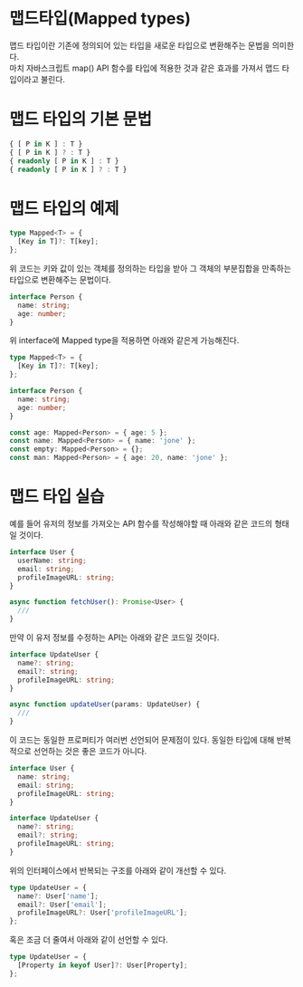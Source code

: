 # 맵드타입(Mapped types)

맵드 타입이란 기존에 정의되어 있는 타입을 새로운 타입으로 변환해주는 문법을 의미한다.  
마치 자바스크립트 map() API 함수를 타입에 적용한 것과 같은 효과를 가져서 맵드 타입이라고 불린다.

# 맵드 타입의 기본 문법

```ts
{ [ P in K ] : T }
{ [ P in K ] ? : T }
{ readonly [ P in K ] : T }
{ readonly [ P in K ] ? : T }
```

# 맵드 타입의 예제

```ts
type Mapped<T> = {
  [Key in T]?: T[key];
};
```

위 코드는 키와 값이 있는 객체를 정의하는 타입을 받아 그 객체의 부분집합을 만족하는 타입으로 변환해주는 문법이다.

```ts
interface Person {
  name: string;
  age: number;
}
```

위 interface에 Mapped type을 적용하면 아래와 같은게 가능해진다.

```ts
type Mapped<T> = {
  [Key in T]?: T[key];
};

interface Person {
  name: string;
  age: number;
}

const age: Mapped<Person> = { age: 5 };
const name: Mapped<Person> = { name: 'jone' };
const empty: Mapped<Person> = {};
const man: Mapped<Person> = { age: 20, name: 'jone' };
```

# 맵드 타입 실습

예를 들어 유저의 정보를 가져오는 API 함수를 작성해야할 때 아래와 같은 코드의 형태일 것이다.

```ts
interface User {
  userName: string;
  email: string;
  profileImageURL: string;
}

async function fetchUser(): Promise<User> {
  ///
}
```

만약 이 유저 정보를 수정하는 API는 아래와 같은 코드일 것이다.

```ts
interface UpdateUser {
  name?: string;
  email?: string;
  profileImageURL: string;
}

async function updateUser(params: UpdateUser) {
  ///
}
```

이 코드는 동일한 프로퍼티가 여러번 선언되어 문제점이 있다. 동일한 타입에 대해 반복적으로 선언하는 것은 좋은 코드가 아니다.

```ts
interface User {
  name: string;
  email: string;
  profileImageURL: string;
}

interface UpdateUser {
  name?: string;
  email?: string;
  profileImageURL: string;
}
```

위의 인터페이스에서 반복되는 구조를 아래와 같이 개선할 수 있다.

```ts
type UpdateUser = {
  name?: User['name'];
  email?: User['email'];
  profileImageURL?: User['profileImageURL'];
};
```

혹은 조금 더 줄여서 아래와 같이 선언할 수 있다.

```ts
type UpdateUser = {
  [Property in keyof User]?: User[Property];
};
```
